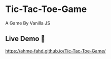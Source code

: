 # Tic-Tac-Toe-Game
A Game By Vanilla JS
## Live Demo 🚀
https://ahme-fahd.github.io/Tic-Tac-Toe-Game/
